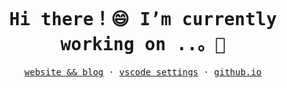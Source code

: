 <br/>
<samp ><h1 align=center> Hi there！😄 I’m currently working on ..。🌱 </h1></samp>
<samp>
    <p align=center>
        <a href="http://liukun.fun">website && blog</a> ·
        <a href="https://github.com/anshengng/vscode-setting.git">vscode settings</a> ·
        <a href="https://anshengng.github.io/liukun_github_io/">github.io</a>
    </p>
</samp>



<!--
**anshengng/anshengng** is a ✨ _special_ ✨ repository because its `README.md` (this file) appears on your GitHub profile.

Here are some ideas to get you started:

- 🔭 I’m currently working on ...
- 🌱 I’m currently learning ...
- 👯 I’m looking to collaborate on ...
- 🤔 I’m looking for help with ...
- 💬 Ask me about ...
- 📫 How to reach me: ...
- 😄 Pronouns: ...
- ⚡ Fun fact: ...
-->
